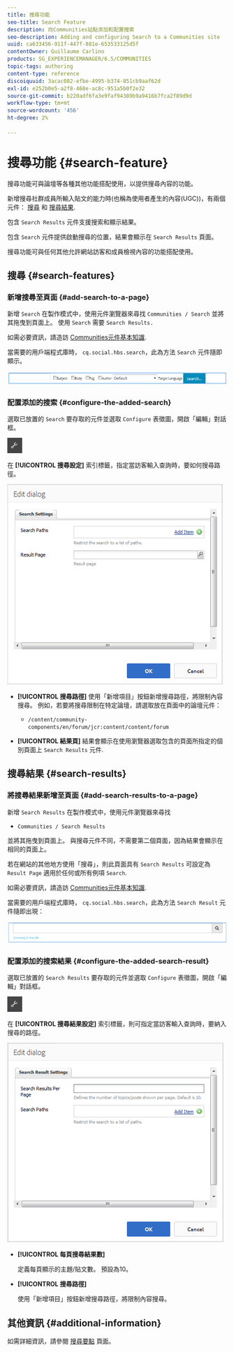 ```yaml
---
title: 搜尋功能
seo-title: Search Feature
description: 向Communities站點添加和配置搜索
seo-description: Adding and configuring Search to a Communities site
uuid: ca633456-911f-447f-881e-653533125d5f
contentOwner: Guillaume Carlino
products: SG_EXPERIENCEMANAGER/6.5/COMMUNITIES
topic-tags: authoring
content-type: reference
discoiquuid: 3acac082-efbe-4995-b374-851cb9aaf62d
exl-id: e252b0e5-a2f8-468e-ac8c-951a5b0f2e32
source-git-commit: b220adf6fa3e9faf94389b9a9416b7fca2f89d9d
workflow-type: tm+mt
source-wordcount: '456'
ht-degree: 2%

---
```


# 搜尋功能 {#search-feature}

搜尋功能可與論壇等各種其他功能搭配使用，以提供搜尋內容的功能。

新增搜尋社群成員所輸入貼文的能力時(也稱為使用者產生的內容(UGC))，有兩個元件： [搜尋](#search) 和 [搜尋結果](#search-results).

包含 `Search Results` 元件支援搜索和顯示結果。

包含 `Search` 元件提供啟動搜尋的位置，結果會顯示在 `Search Results` 頁面。

搜尋功能可與任何其他允許網站訪客和成員檢視內容的功能搭配使用。

## 搜尋 {#search-features}

### 新增搜尋至頁面 {#add-search-to-a-page}

新增 `Search` 在製作模式中，使用元件瀏覽器來尋找 `Communities / Search` 並將其拖曳到頁面上。 使用 `Search` 需要 `Search Results.`

如需必要資訊，請造訪 [Communities元件基本知識](basics.md).

當需要的用戶端程式庫時， `cq.social.hbs.search`，此為方法 `Search` 元件隨即顯示。

![新增搜尋](assets/add-search.png)

### 配置添加的搜索 {#configure-the-added-search}

選取已放置的 `Search` 要存取的元件並選取 `Configure` 表徵圖，開啟「編輯」對話框。

![配置](assets/configure-new.png)

在 **[!UICONTROL 搜尋設定]** 索引標籤，指定當訪客輸入查詢時，要如何搜尋路徑。

![搜尋設定](assets/search-settings.png)

* **[!UICONTROL 搜尋路徑]**
使用「新增項目」按鈕新增搜尋路徑，將限制內容搜尋。 例如，若要將搜尋限制在特定論壇，請選取放在頁面中的論壇元件：

   * `/content/community-components/en/forum/jcr:content/content/forum`

* **[!UICONTROL 結果頁]**
結果會顯示在使用瀏覽器選取包含的頁面所指定的個別頁面上 
`Search Results` 元件.

## 搜尋結果 {#search-results}

### 將搜尋結果新增至頁面 {#add-search-results-to-a-page}

新增 `Search Results` 在製作模式中，使用元件瀏覽器來尋找

* `Communities / Search Results`

並將其拖曳到頁面上。 與搜尋元件不同，不需要第二個頁面，因為結果會顯示在相同的頁面上。

若在網站的其他地方使用「搜尋」，則此頁面具有 `Search Results` 可設定為 `Result Page` 適用於任何或所有例項 `Search`.

如需必要資訊，請造訪 [Communities元件基本知識](basics.md).

當需要的用戶端程式庫時， `cq.social.hbs.search`，此為方法 `Search Result` 元件隨即出現：

![search-result](assets/search-result1.png)

### 配置添加的搜索結果 {#configure-the-added-search-result}

選取已放置的 `Search Results` 要存取的元件並選取 `Configure` 表徵圖，開啟「編輯」對話框。

![設定](assets/configure-new.png)

在 **[!UICONTROL 搜尋結果設定]** 索引標籤，則可指定當訪客輸入查詢時，要納入搜尋的路徑。

![search-result-settings](assets/search-result-settings.png)

* **[!UICONTROL 每頁搜尋結果數]**

   定義每頁顯示的主題/貼文數。 預設為10。

* **[!UICONTROL 搜尋路徑]**

   使用「新增項目」按鈕新增搜尋路徑，將限制內容搜尋。

## 其他資訊 {#additional-information}

如需詳細資訊，請參閱 [搜尋要點](search-implementation.md) 頁面。
